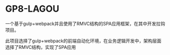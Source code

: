 # GP8-LAGOU
一个基于gulp+webpack并且使用了RMVC结构的SPA应用框架，在其中开发拉钩项目。

此项目选择了gulp+webpack的前端自动化环境，在业务逻辑开发中，架构层面选择了RMVC结构，实现了SPA应用